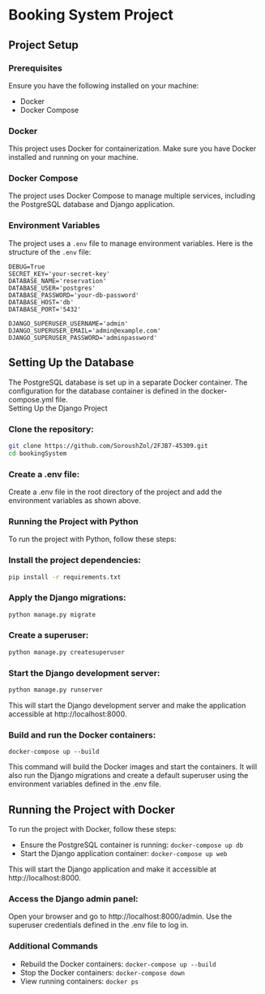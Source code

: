 # Booking System Project

## Project Setup

### Prerequisites

Ensure you have the following installed on your machine:

- Docker
- Docker Compose

### Docker

This project uses Docker for containerization. Make sure you have Docker installed and running on your machine.

### Docker Compose

The project uses Docker Compose to manage multiple services, including the PostgreSQL database and Django application.

### Environment Variables

The project uses a `.env` file to manage environment variables. Here is the structure of the `.env` file:

```env
DEBUG=True
SECRET_KEY='your-secret-key'
DATABASE_NAME='reservation'
DATABASE_USER='postgres'
DATABASE_PASSWORD='your-db-password'
DATABASE_HOST='db'
DATABASE_PORT='5432'

DJANGO_SUPERUSER_USERNAME='admin'
DJANGO_SUPERUSER_EMAIL='admin@example.com'
DJANGO_SUPERUSER_PASSWORD='adminpassword'
```



## Setting Up the Database
The PostgreSQL database is set up in a separate Docker container. The configuration for the database container is defined in the docker-compose.yml file.  
Setting Up the Django Project

### Clone the repository:  
```bash
git clone https://github.com/SoroushZol/2FJB7-45309.git
cd bookingSystem
```

### Create a .env file:  
Create a .env file in the root directory of the project and add the environment variables as shown above.  

### Running the Project with Python
To run the project with Python, follow these steps:

### Install the project dependencies:  
```bash 
pip install -r requirements.txt
```

### Apply the Django migrations:  
```bash
python manage.py migrate
```

### Create a superuser:  
```bash
python manage.py createsuperuser
```

### Start the Django development server:  
```bash
python manage.py runserver
``` 

This will start the Django development server and make the application accessible at http://localhost:8000.


### Build and run the Docker containers:  
```
docker-compose up --build
```
This command will build the Docker images and start the containers. It will also run the Django migrations and create a default superuser using the environment variables defined in the .env file.

## Running the Project with Docker
To run the project with Docker, follow these steps:  
- Ensure the PostgreSQL container is running:  `docker-compose up db`
- Start the Django application container:  `docker-compose up web`

This will start the Django application and make it accessible at http://localhost:8000.  

### Access the Django admin panel:  
Open your browser and go to http://localhost:8000/admin. Use the superuser credentials defined in the .env file to log in.

### Additional Commands
- Rebuild the Docker containers:  `docker-compose up --build`
- Stop the Docker containers:  `docker-compose down`
- View running containers:   `docker ps`
